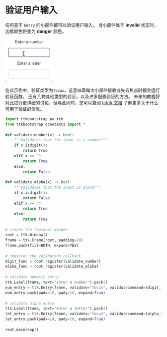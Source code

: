 # 验证用户输入

任何基于 `Entry` 的小部件都可以验证用户输入。 当小部件处于 **invalid** 状态时，边框颜色将变为 **danger** 颜色。

![无效条目](../assets/cookbook/entry-validation.gif)

在此示例中，验证类型为`focus`，这意味着每次小部件接收或失去焦点时都会运行验证函数。 还有几种其他类型的验证，以及许多配置验证的方法。 未来的教程将对此进行更详细的讨论，但与此同时，您可以查阅 [tcl/tk 文档](https://tcl.tk/man/tcl8.6/TkCmd/ttk_entry.htm) 了解更多关于什么可用于验证的信息。

```python
import ttkbootstrap as ttk
from ttkbootstrap.constants import *

def validate_number(x) -> bool:
    """Validates that the input is a number"""
    if x.isdigit():
        return True
    elif x == "":
        return True
    else:
        return False

def validate_alpha(x) -> bool:
    """Validates that the input is alpha"""
    if x.isdigit():
        return False
    elif x == "":
        return True
    else:
        return True

# create the toplevel window
root = ttk.Window()
frame = ttk.Frame(root, padding=10)
frame.pack(fill=BOTH, expand=YES)

# register the validation callback
digit_func = root.register(validate_number)
alpha_func = root.register(validate_alpha)

# validate numeric entry
ttk.Label(frame, text="Enter a number").pack()
num_entry = ttk.Entry(frame, validate="focus", validatecommand=(digit_func, '%P'))
num_entry.pack(padx=10, pady=10, expand=True)

# validate alpha entry
ttk.Label(frame, text="Enter a letter").pack()
let_entry = ttk.Entry(frame, validate="focus", validatecommand=(alpha_func, '%P'))
let_entry.pack(padx=10, pady=10, expand=True)

root.mainloop()
```